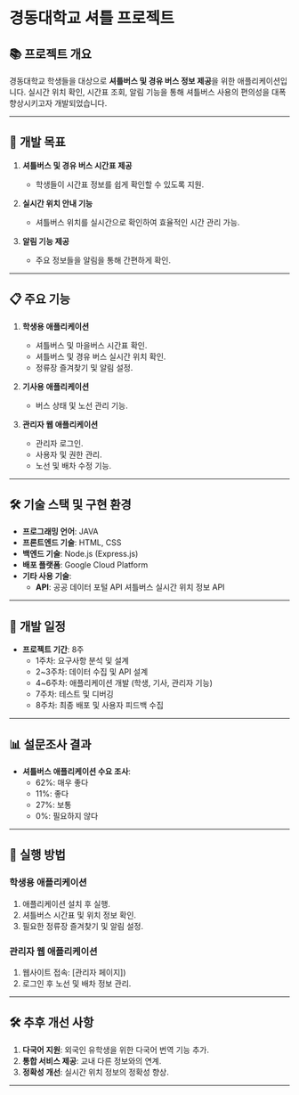 # 경동대학교 셔틀 프로젝트

## 📚 프로젝트 개요
경동대학교 학생들을 대상으로 **셔틀버스 및 경유 버스 정보 제공**을 위한 애플리케이션입니다. 실시간 위치 확인, 시간표 조회, 알림 기능을 통해 셔틀버스 사용의 편의성을 대폭 향상시키고자 개발되었습니다.

---

## 🎯 개발 목표
1. **셔틀버스 및 경유 버스 시간표 제공**  
   - 학생들이 시간표 정보를 쉽게 확인할 수 있도록 지원.

2. **실시간 위치 안내 기능**  
   - 셔틀버스 위치를 실시간으로 확인하여 효율적인 시간 관리 가능.

3. **알림 기능 제공**  
   - 주요 정보들을 알림을 통해 간편하게 확인.

---

## 📋 주요 기능
1. **학생용 애플리케이션**
   - 셔틀버스 및 마을버스 시간표 확인.
   - 셔틀버스 및 경유 버스 실시간 위치 확인.
   - 정류장 즐겨찾기 및 알림 설정.

2. **기사용 애플리케이션**
   - 버스 상태 및 노선 관리 기능.

3. **관리자 웹 애플리케이션**
   - 관리자 로그인.
   - 사용자 및 권한 관리.
   - 노선 및 배차 수정 기능.

---

## 🛠️ 기술 스택 및 구현 환경
- **프로그래밍 언어**: JAVA
- **프론트엔드 기술**: HTML, CSS
- **백엔드 기술**: Node.js (Express.js)
- **배포 플랫폼**: Google Cloud Platform
- **기타 사용 기술**:
  - **API**: 공공 데이터 포털 API
             셔틀버스 실시간 위치 정보 API

---

## 📅 개발 일정
- **프로젝트 기간**: 8주
  - 1주차: 요구사항 분석 및 설계
  - 2~3주차: 데이터 수집 및 API 설계
  - 4~6주차: 애플리케이션 개발 (학생, 기사, 관리자 기능)
  - 7주차: 테스트 및 디버깅
  - 8주차: 최종 배포 및 사용자 피드백 수집

---

## 📊 설문조사 결과
- **셔틀버스 애플리케이션 수요 조사**:
  - 62%: 매우 좋다
  - 11%: 좋다
  - 27%: 보통
  - 0%: 필요하지 않다

---

## 🚀 실행 방법
### 학생용 애플리케이션
1. 애플리케이션 설치 후 실행.
2. 셔틀버스 시간표 및 위치 정보 확인.
3. 필요한 정류장 즐겨찾기 및 알림 설정.

### 관리자 웹 애플리케이션
1. 웹사이트 접속: [관리자 페이지])
2. 로그인 후 노선 및 배차 정보 관리.

---

## 🛠️ 추후 개선 사항
1. **다국어 지원**: 외국인 유학생을 위한 다국어 번역 기능 추가.
2. **통합 서비스 제공**: 교내 다른 정보와의 연계.
3. **정확성 개선**: 실시간 위치 정보의 정확성 향상.

---
